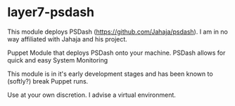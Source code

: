 layer7-psdash
=============

This module deploys PSDash (https://github.com/Jahaja/psdash). I am in no way affiliated with Jahaja and his project. 

Puppet Module that deploys PSDash onto your machine. PSDash allows for quick and easy System Monitoring

This module is in it's early development stages and has been known to (softly?) break Puppet runs.

Use at your own discretion. I advise a virtual environment.
